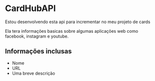 # CardHubAPI

Estou desenvolvendo esta api para incrementar no meu projeto de cards

Ela tera informações basicas sobre algumas aplicações web como facebook, instagram e youtube.

## Informações inclusas
- Nome 
- URL
- Uma breve descrição

